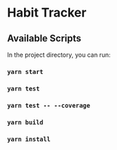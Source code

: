 # Habit Tracker

## Available Scripts

In the project directory, you can run:

### `yarn start`

### `yarn test`

### `yarn test -- --coverage`

### `yarn build`

### `yarn install`
